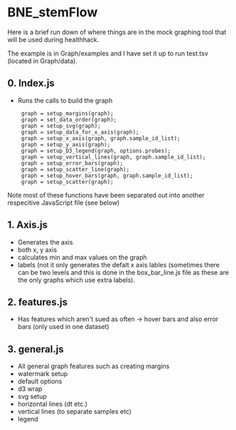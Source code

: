 # BNE_stemFlow

Here is a brief run down of where things are in the mock graphing tool that will be used during healthhack.

The example is in Graph/examples and I have set it up to run test.tsv (located in Graph/data).

## 0. Index.js
 - Runs the calls to build the graph 

        graph = setup_margins(graph);
        graph = set_data_order(graph);
        graph = setup_svg(graph);
        graph = setup_data_for_x_axis(graph);
        graph = setup_x_axis(graph, graph.sample_id_list);
        graph = setup_y_axis(graph);
        graph = setup_D3_legend(graph, options.probes);
        graph = setup_vertical_lines(graph, graph.sample_id_list);
        graph = setup_error_bars(graph);
        graph = setup_scatter_line(graph);
        graph = setup_hover_bars(graph, graph.sample_id_list);
        graph = setup_scatter(graph);
        
 Note most of these functions have been separated out into another respecitive JavaScript file (see below)

## 1. Axis.js
 - Generates the axis
 - both x, y axis
 - calculates min and max values on the graph
 - labels (not it only generates the defalt x axis lables (sometimes there can be two levels and this is done in the box_bar_line.js file as these are the only graphs which use extra labels).
 
## 2.  features.js
 - Has features which aren't sued as often -> hover bars and also error bars (only used in one dataset)
 
## 3. general.js
 - All general graph features such as creating margins
 - watermark setup
 - default options
 - d3 wrap
 - svg setup
 - horizontal lines (dt etc.)
 - vertical lines (to separate samples etc)
 - legend
